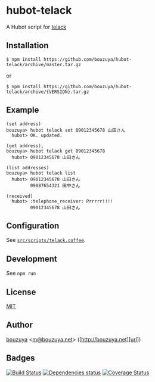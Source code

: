 # hubot-telack

A Hubot script for [telack][]

## Installation

    $ npm install https://github.com/bouzuya/hubot-telack/archive/master.tar.gz

or

    $ npm install https://github.com/bouzuya/hubot-telack/archive/{VERSION}.tar.gz

## Example

    (set address)
    bouzuya> hubot telack set 09012345678 山田さん
      hubot> OK. updated.

    (get address),
    bouzuya> hubot telack get 09012345678
      hubot> 09012345678 山田さん

    (list addresses)
    bouzuya> hubot telack list
      hubot> 09012345678 山田さん
             09087654321 田中さん

    (received)
      hubot> :telephone_receiver: Prrrrr!!!!
             09012345678 山田さん

## Configuration

See [`src/scripts/telack.coffee`](src/scripts/telack.coffee).

## Development

See `npm run`

## License

[MIT](LICENSE)

## Author

[bouzuya][user] &lt;[m@bouzuya.net][mail]&gt; ([http://bouzuya.net][url])

## Badges

[![Build Status][travis-badge]][travis]
[![Dependencies status][david-dm-badge]][david-dm]
[![Coverage Status][coveralls-badge]][coveralls]

[telack]: https://github.com/faithcreates-tuesday/telack
[travis]: https://travis-ci.org/bouzuya/hubot-telack
[travis-badge]: https://travis-ci.org/bouzuya/hubot-telack.svg?branch=master
[david-dm]: https://david-dm.org/bouzuya/hubot-telack
[david-dm-badge]: https://david-dm.org/bouzuya/hubot-telack.png
[coveralls]: https://coveralls.io/r/bouzuya/hubot-telack
[coveralls-badge]: https://img.shields.io/coveralls/bouzuya/hubot-telack.svg
[user]: https://github.com/bouzuya
[mail]: mailto:m@bouzuya.net
[url]: http://bouzuya.net
